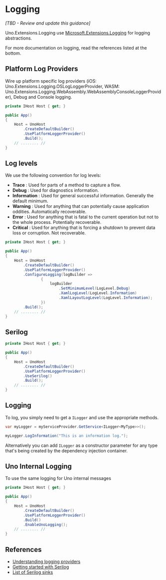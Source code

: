 # Logging
_[TBD - Review and update this guidance]_

Uno.Extensions.Logging use [Microsoft.Extensions.Logging](https://www.nuget.org/packages/Microsoft.Extensions.Logging) for logging abstractions.

For more documentation on logging, read the references listed at the bottom.


## Platform Log Providers

Wire up platform specific log providers (iOS: Uno.Extensions.Logging.OSLogLoggerProvider, WASM: Uno.Extensions.Logging.WebAssembly.WebAssemblyConsoleLoggerProvider), Debug and Console logging.

```csharp
private IHost Host { get; }

public App()
{
    Host = UnoHost
        .CreateDefaultBuilder()
        .UsePlatformLoggerProvider()
        .Build();
    // ........ //
}
```

## Log levels

We use the following convention for log levels:

  - **Trace** : Used for parts of a method to capture a flow.
  - **Debug** : Used for diagnostics information.
  - **Information** : Used for general successful information. Generally the default minimum.
  - **Warning** : Used for anything that can potentially cause application oddities. Automatically recoverable.
  - **Error** : Used for anything that is fatal to the current operation but not to the whole process. Potentially recoverable.
  - **Critical** : Used for anything that is forcing a shutdown to prevent data loss or corruption. Not recoverable.

```csharp
private IHost Host { get; }

public App()
{
    Host = UnoHost
        .CreateDefaultBuilder()
        .UsePlatformLoggerProvider()
        .ConfigureLogging(logBuilder =>
                {
                    logBuilder
                        .SetMinimumLevel(LogLevel.Debug)
                        .XamlLogLevel(LogLevel.Information)
                        .XamlLayoutLogLevel(LogLevel.Information);
                })
        .Build();
    // ........ //
}
```

## Serilog

```csharp
private IHost Host { get; }

public App()
{
    Host = UnoHost
        .CreateDefaultBuilder()
        .UsePlatformLoggerProvider()
        .UseSerilog()
        .Build();
    // ........ //
}
```

## Logging

To log, you simply need to get a `ILogger` and use the appropriate methods.

```csharp
var myLogger = myServiceProvider.GetService<ILogger<MyType>>();

myLogger.LogInformation("This is an information log.");
```

Alternatively you can add `ILogger` as a constructor parameter for any type that's being created by the dependency injection container.


## Uno Internal Logging

To use the same logging for Uno internal messages

```csharp
private IHost Host { get; }

public App()
{
    Host = UnoHost
        .CreateDefaultBuilder()
        .UsePlatformLoggerProvider()
        .Build()
        .EnableUnoLogging();
    // ........ //
}
```

## References
- [Understanding logging providers](https://docs.microsoft.com/en-us/aspnet/core/fundamentals/logging/?view=aspnetcore-3.0)
- [Getting started with Serilog](https://github.com/serilog/serilog/wiki/Getting-Started)
- [List of Serilog sinks](https://github.com/serilog/serilog/wiki/Provided-Sinks)
